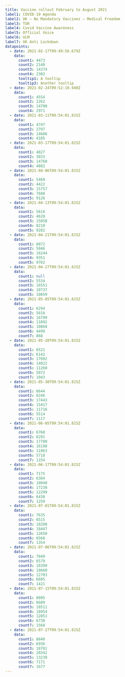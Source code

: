```yaml
---
title: Vaccine rollout February to August 2021
label1: COVID-19 Agenda
label2: UK – No Mandatory Vaccines – Medical Freedom
label3: TGR
label4: Covid Vaccine Awareness
label5: Official Voice
label6: ULM
label7: UK Anti Lockdown
datapoints:
  - date: 2021-02-17T09:49:56.679Z
    data:
      count1: 4473
      count2: 2140
      count3: 14374
      count4: 2302
      tooltip1: A tooltip
      tooltip3: Another tooltip
  - date: 2021-02-24T09:52:10.940Z
    data:
      count1: 4554
      count2: 2262
      count3: 14708
      count4: 2971
  - date: 2021-03-11T09:54:01.815Z
    data:
      count1: 4747
      count2: 2797
      count3: 14686
      count4: 4185
  - date: 2021-03-17T09:54:01.815Z
    data:
      count1: 4827
      count2: 3033
      count3: 14760
      count4: 4882
  - date: 2021-04-06T09:54:01.815Z
    data:
      count1: 5469
      count2: 4422
      count3: 15757
      count4: 7688
      count5: 9126
  - date: 2021-04-13T09:54:01.815Z
    data:
      count1: 5616
      count2: 4620
      count3: 15858
      count4: 8210
      count5: 9282
  - date: 2021-04-21T09:54:01.815Z
    data:
      count1: 6072
      count2: 5046
      count3: 16244
      count4: 9351
      count5: 9762
  - date: 2021-04-27T09:54:01.815Z
    data:
      count1: null
      count2: 5534
      count3: 16551
      count4: 10737
      count5: 10659
  - date: 2021-05-05T09:54:01.815Z
    data:
      count1: 6294
      count2: 5816
      count3: 16799
      count4: 11892
      count5: 10868
      count6: 4499
      count7: 868
  - date: 2021-05-20T09:54:01.815Z
    data:
      count1: 6521
      count2: 6142
      count3: 17092
      count4: 14022
      count5: 11260
      count6: 5072
      count7: 1043
  - date: 2021-05-30T09:54:01.815Z
    data:
      count1: 6644
      count2: 6246
      count3: 17443
      count4: 15417
      count5: 11716
      count6: 5514
      count7: 1117
  - date: 2021-06-05T09:54:01.815Z
    data:
      count1: 6768
      count2: 6291
      count3: 17700
      count4: 16198
      count5: 11963
      count6: 5718
      count7: 1154
  - date: 2021-06-17T09:54:01.815Z
    data:
      count1: 7175
      count2: 6384
      count3: 18040
      count4: 17238
      count5: 12299
      count6: 6430
      count7: 1259
  - date: 2021-07-01T09:54:01.815Z
    data:
      count1: 7635
      count2: 6515
      count3: 18288
      count4: 18447
      count5: 12650
      count6: 6568
      count7: 1354
  - date: 2021-07-06T09:54:01.815Z
    data:
      count1: 7849
      count2: 6579
      count3: 18399
      count4: 18660
      count5: 12703
      count6: 6605
      count7: 1421
  - date: 2021-07-15T09:54:01.815Z
    data:
      count1: 8095
      count2: 6689
      count3: 18511
      count4: 18954
      count5: 12851
      count6: 6730
      count7: 1568
  - date: 2021-07-27T09:54:01.815Z
    data:
      count1: 8840
      count2: 6936
      count3: 18781
      count4: 20342
      count5: 13238
      count6: 7171
      count7: 1677
---
```

